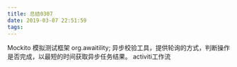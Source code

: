 ```yaml
---
title: 总结0307
date: 2019-03-07 22:51:59
tags:
---
```

Mockito 模拟测试框架
org.awaitility;   异步校验工具，提供轮询的方式，判断操作是否完成，以最短的时间获取异步任务结果。
activiti工作流  
